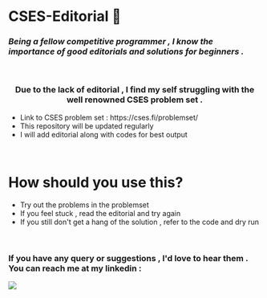 # CSES-Editorial 🧠

### *Being a fellow competitive programmer , I know the importance of good editorials and solutions for beginners .*

<p>&nbsp;</p>

<h3 align="center">Due to the lack of editorial , I find my self struggling with the well renowned CSES problem set .</h3>

<ul>
	<li>Link to CSES problem set : https://cses.fi/problemset/</li>
	<li>This repository will be updated regularly</li>
	<li>I will add editorial along with codes for best output</li>
</ul>

<p>&nbsp;</p>

# How should you use this?

<ul>
	<li>Try out the problems in the problemset</li>
	<li>If you feel stuck , read the editorial and try again</li>
	<li>If you still don't get a hang of the solution , refer to the code and dry run</li>
</ul>
<br>
<h3> If you have any query or suggestions , I'd love to hear them . You can reach me at my linkedin :</h3>
<a href="https://www.linkedin.com/in/prakhar-rai-69095618b/" target="blank"><img src="https://img.icons8.com/color/50/000000/linkedin.png" /></a>

